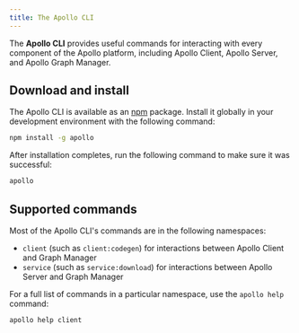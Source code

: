 ```yaml
---
title: The Apollo CLI
---
```


The **Apollo CLI** provides useful commands for interacting with every component of the Apollo platform, including Apollo Client, Apollo Server, and Apollo Graph Manager.

## Download and install

The Apollo CLI is available as an [npm](https://www.npmjs.com/get-npm) package. Install it globally in your development environment with the following command:

```bash
npm install -g apollo
```

After installation completes, run the following command to make sure it was successful:

```bash
apollo
```

## Supported commands

Most of the Apollo CLI's commands are in the following namespaces:

* `client` (such as `client:codegen`) for interactions between Apollo Client and Graph Manager
* `service` (such as `service:download`) for interactions between Apollo Server and Graph Manager

For a full list of commands in a particular namespace, use the `apollo help` command:

```
apollo help client
```
